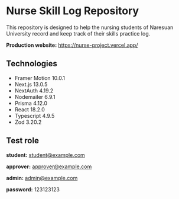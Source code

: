 # Nurse Skill Log Repository 
This repository is designed to help the nursing students of Naresuan University record and keep track of their skills practice log.

**Production website:** https://nurse-project.vercel.app/

## Technologies

- Framer Motion 10.0.1
- Next.js 13.0.5
- NextAuth 4.19.2
- Nodemailer 6.9.1
- Prisma 4.12.0
- React 18.2.0
- Typescript 4.9.5
- Zod 3.20.2

## Test role

**student:** student@example.com

**approver:** approver@example.com

**admin:** admin@example.com 

**password:** 123123123
